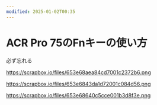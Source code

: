 ```yaml
---
modified: 2025-01-02T00:35
---
```

# ACR Pro 75のFnキーの使い方

必ず忘れる

https://scrapbox.io/files/653e68aea84cd7001c2372b6.png

https://scrapbox.io/files/653e6843da1d72001c084d56.png

https://scrapbox.io/files/653e68640c5cce001b3d8f3e.png